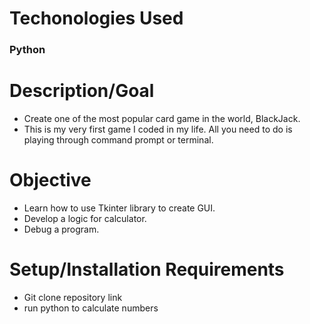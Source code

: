 
# Techonologies Used
### Python

# Description/Goal


- Create one of the most popular card game in the world, BlackJack.
- This is my very first game I coded in my life. All you need to do is playing through command prompt or terminal.


 
 # Objective

- Learn how to use Tkinter library to create GUI.
- Develop a logic for calculator.
- Debug a program.
 
# Setup/Installation Requirements
- Git clone repository link
- run python to calculate numbers


 
